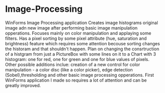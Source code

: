 # Image-Processing
WinForms Image Processing application
Creates image histograms original image adn new image after performing basic image manipulation opperations. Focuses mainly on
color manipulation and applaying some filters. Has a pixel sorting by some pixel attribute (hue, saturation and brightness) feature 
which requires some attention becouse sorting changes the historam and that shouldn't happen. Plan on changing the consrtruction of
a histgram from just a PictureBox with some lines on it to a Chart with 3 histogram: one for red, one for green and one for blue
values of pixels. Other possible additions inclue: creation of a new control for color manipulation - a color disc (like a color 
picker), edge detection (Sobel),thresholding and other basic image processing opperations. First WinForms application I made so 
requires a lot of attention and can be greatly improved.
